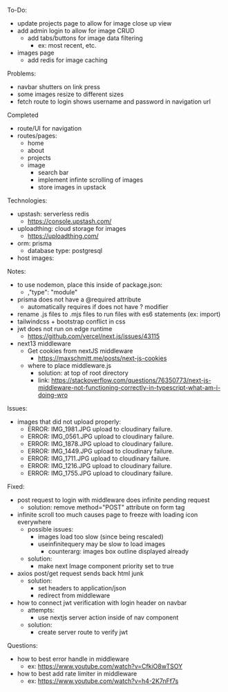 To-Do:
- update projects page to allow for image close up view
- add admin login to allow for image CRUD 
    - add tabs/buttons for image data filtering
        - ex: most recent, etc.
- images page
    - add redis for image caching

Problems:
- navbar shutters on link press
- some images resize to different sizes
- fetch route to login shows username and password in navigation url


Completed 
- route/UI for navigation
- routes/pages:
    - home
    - about
    - projects
    - image
        - search bar
        - implement infinte scrolling of images 
        - store images in upstack
    

Technologies:
- upstash: serverless redis
    - https://console.upstash.com/
- uploadthing: cloud storage for images
    - https://uploadthing.com/
- orm: prisma
    - database type: postgresql
- host images:

Notes:
- to use nodemon, place this inside of package.json: 
    - ,"type": "module"
- prisma does not have a @required attribute
    - automatically requires if does not have ? modifier
- rename .js files to .mjs files to run files with es6 statements (ex: import)
- tailwindcss + bootstrap conflict in css 
- jwt does not run on edge runtime
    - https://github.com/vercel/next.js/issues/43115
- next13 middleware 
    - Get cookies from nextJS middleware
        - https://maxschmitt.me/posts/next-js-cookies
    - where to place middleware.js
        - solution: at top of root directory
        - link: https://stackoverflow.com/questions/76350773/next-js-middleware-not-functioning-correctly-in-typescript-what-am-i-doing-wro

Issues:
- images that did not upload properly:
    - ERROR: IMG_1981.JPG upload to cloudinary failure.
    - ERROR: IMG_0561.JPG upload to cloudinary failure.
    - ERROR: IMG_1878.JPG upload to cloudinary failure.
    - ERROR: IMG_1449.JPG upload to cloudinary failure.
    - ERROR: IMG_1711.JPG upload to cloudinary failure.
    - ERROR: IMG_1216.JPG upload to cloudinary failure.
    - ERROR: IMG_1755.JPG upload to cloudinary failure.


Fixed:
- post request to login with middleware does infinite pending request
    - solution: remove method="POST" attribute on form tag
- infinite scroll too much causes page to freeze with loading icon everywhere
    - possible issues:
        - images load too slow (since being rescaled)
        - useinfinitequery may be slow to load images
            - counterarg: images box outline displayed already 
    - solution:
        - make next Image component priority set to true
- axios post/get request sends back html junk  
    - solution: 
        - set headers to application/json
        - redirect from middleware 
- how to connect jwt verification with login header on navbar
    - attempts:
        - use nextjs server action inside of nav component
    - solution:
        - create server route to verify jwt

Questions:
- how to best error handle in middleware 
    - ex: https://www.youtube.com/watch?v=CfkiO8wTSOY
- how to best add rate limiter in middleware   
    - ex: https://www.youtube.com/watch?v=h4-2K7nFf7s